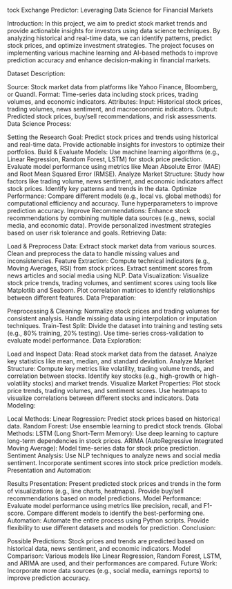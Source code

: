 tock Exchange Predictor: Leveraging Data Science for Financial Markets

Introduction:
In this project, we aim to predict stock market trends and provide actionable insights for investors using data science techniques. By analyzing historical and real-time data, we can identify patterns, predict stock prices, and optimize investment strategies. The project focuses on implementing various machine learning and AI-based methods to improve prediction accuracy and enhance decision-making in financial markets.

Dataset Description:

Source: Stock market data from platforms like Yahoo Finance, Bloomberg, or Quandl.
Format: Time-series data including stock prices, trading volumes, and economic indicators.
Attributes:
Input: Historical stock prices, trading volumes, news sentiment, and macroeconomic indicators.
Output: Predicted stock prices, buy/sell recommendations, and risk assessments.
Data Science Process:

Setting the Research Goal:
Predict stock prices and trends using historical and real-time data.
Provide actionable insights for investors to optimize their portfolios.
Build & Evaluate Models:
Use machine learning algorithms (e.g., Linear Regression, Random Forest, LSTM) for stock price prediction.
Evaluate model performance using metrics like Mean Absolute Error (MAE) and Root Mean Squared Error (RMSE).
Analyze Market Structure:
Study how factors like trading volume, news sentiment, and economic indicators affect stock prices.
Identify key patterns and trends in the data.
Optimize Performance:
Compare different models (e.g., local vs. global methods) for computational efficiency and accuracy.
Tune hyperparameters to improve prediction accuracy.
Improve Recommendations:
Enhance stock recommendations by combining multiple data sources (e.g., news, social media, and economic data).
Provide personalized investment strategies based on user risk tolerance and goals.
Retrieving Data:

Load & Preprocess Data:
Extract stock market data from various sources.
Clean and preprocess the data to handle missing values and inconsistencies.
Feature Extraction:
Compute technical indicators (e.g., Moving Averages, RSI) from stock prices.
Extract sentiment scores from news articles and social media using NLP.
Data Visualization:
Visualize stock price trends, trading volumes, and sentiment scores using tools like Matplotlib and Seaborn.
Plot correlation matrices to identify relationships between different features.
Data Preparation:

Preprocessing & Cleaning:
Normalize stock prices and trading volumes for consistent analysis.
Handle missing data using interpolation or imputation techniques.
Train-Test Split:
Divide the dataset into training and testing sets (e.g., 80% training, 20% testing).
Use time-series cross-validation to evaluate model performance.
Data Exploration:

Load and Inspect Data:
Read stock market data from the dataset.
Analyze key statistics like mean, median, and standard deviation.
Analyze Market Structure:
Compute key metrics like volatility, trading volume trends, and correlation between stocks.
Identify key stocks (e.g., high-growth or high-volatility stocks) and market trends.
Visualize Market Properties:
Plot stock price trends, trading volumes, and sentiment scores.
Use heatmaps to visualize correlations between different stocks and indicators.
Data Modeling:

Local Methods:
Linear Regression: Predict stock prices based on historical data.
Random Forest: Use ensemble learning to predict stock trends.
Global Methods:
LSTM (Long Short-Term Memory): Use deep learning to capture long-term dependencies in stock prices.
ARIMA (AutoRegressive Integrated Moving Average): Model time-series data for stock price prediction.
Sentiment Analysis:
Use NLP techniques to analyze news and social media sentiment.
Incorporate sentiment scores into stock price prediction models.
Presentation and Automation:

Results Presentation:
Present predicted stock prices and trends in the form of visualizations (e.g., line charts, heatmaps).
Provide buy/sell recommendations based on model predictions.
Model Performance:
Evaluate model performance using metrics like precision, recall, and F1-score.
Compare different models to identify the best-performing one.
Automation:
Automate the entire process using Python scripts.
Provide flexibility to use different datasets and models for prediction.
Conclusion:

Possible Predictions: Stock prices and trends are predicted based on historical data, news sentiment, and economic indicators.
Model Comparison: Various models like Linear Regression, Random Forest, LSTM, and ARIMA are used, and their performances are compared.
Future Work: Incorporate more data sources (e.g., social media, earnings reports) to improve prediction accuracy.
